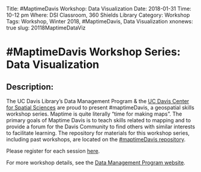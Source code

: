 Title: #MaptimeDavis Workshop: Data Visualization
Date: 2018-01-31
Time: 10-12 pm
Where: DSI Classroom, 360 Shields Library
Category: Workshop
Tags: Workshop, Winter 2018, #MaptimeDavis, Data Visualization
xnonews: true
slug: 20118MaptimeDataViz

# #MaptimeDavis Workshop Series: Data Visualization

## Description:
The UC Davis Library’s Data Management Program & the [UC Davis Center for Spatial Sciences](https://spatial.ucdavis.edu/) are proud to present #maptimeDavis, a geospatial skills workshop series.  Maptime is quite literally “time for making maps”.  The primary goals of Maptime Davis is to teach skills related to mapping and to provide a forum for the Davis Community to find others with similar interests to facilitate learning. The repository for materials for this workshop series, including past workshops, are located on the [#maptimeDavis repository](https://github.com/MicheleTobias/MaptimeDavis).

Please register for each session [here](https://forms.library.ucdavis.edu/classes/descriptions.php). 

 For more workshop details, see the [Data Management Program website](https://www.library.ucdavis.edu/service/data-management/data-management-program-workshops-events/).

